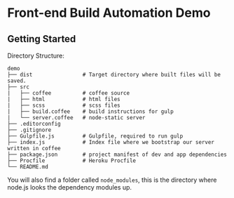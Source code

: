 Front-end Build Automation Demo
===

Getting Started
---

Directory Structure:

```text
demo
├── dist                # Target directory where built files will be saved.
├── src               
|   ├── coffee          # coffee source
|   ├── html            # html files
|   ├── scss            # scss files
|   ├── build.coffee    # build instructions for gulp
|   └── server.coffee   # node-static server
├── .editorconfig
├── .gitignore
├── Gulpfile.js         # Gulpfile, required to run gulp
├── index.js            # Index file where we bootstrap our server written in coffee
├── package.json        # project manifest of dev and app dependencies
├── Procfile            # Heroku Procfile
└── README.md
```

You will also find a folder called `node_modules`, this is the directory where
node.js looks the dependency modules up.

